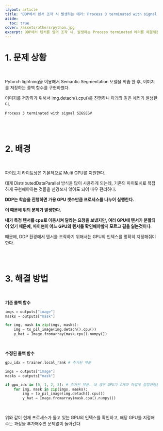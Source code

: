 ```yaml
---
layout: article
title: "DDP에서 텐서 조작 시 발생하는 에러: Process 3 terminated with signal SIGSEGV"
aside:
  toc: true
cover: /assets/others/python.jpg
excerpt: DDP에서 텐서를 임의 조작 시, 발생하는 Process terminated 에러를 해결해봅시다.
---
```


# 1. 문제 상황

<br>

Pytorch lightning을 이용해서 Semantic Segmentation 모델을 학습 한 후, 이미지를 저장하는 콜백 함수를 구현하였다.

이미지를 저장하기 위해서 img.detach().cpu()를 진행하니 아래와 같은 에러가 발생한다.

```bash
Process 3 terminated with signal SIGSEGV
```

<br>

<br>

# 2. 배경

<br>

파이토치 라이트닝은 기본적으로 Multi GPU를 지원한다.

대게 DistributedDataParallel 방식을 많이 사용하게 되는데, 기존의 파이토치로 복잡하게 구현해야하는 것들을 신경쓰지 않아도 되어 매우 편리하다.

**DDP는 학습을 진행하면 가용 GPU 갯수만큼 프로세스를 나누어 실행한다.**

**이 때문에 위의 문제가 발생한다.**

**내가 특정 텐서를 cpu로 이동시켜 달라는 요청을 보냈지만, 여러 GPU에 텐서가 분할되어 있기 때문에, 파이썬이 어느 GPU의 텐서를 확인해야할지 모르고 길을 잃는것이다**.

때문에, DDP 환경에서 텐서를 조작하기 위해서는 GPU의 인덱스를 명확히 지정해줘야한다.

<br>

<br>

# 3. 해결 방법

<br>

**기존 콜백 함수**

```python
imgs = outputs["image"]
masks = outputs["mask"]

for img, mask in zip(imgs, masks):
	img = to_pil_image(img.detach().cpu())
	y_hat = Image.fromarray(mask.cpu().numpy())
```

<br>

**수정된 콜백 함수**

```python
gpu_idx = trainer.local_rank # 추가된 부분 

imgs = outputs["image"]
masks = outputs["mask"]

if gpu_idx in [0, 1, 2, 3]: # 추가된 부분. 내 경우 GPU가 4개라 이렇게 설정하였음
	for img, mask in zip(imgs, masks):
		img = to_pil_image(img.detach().cpu())
		y_hat = Image.fromarray(mask.cpu().numpy())
```

<br>

위와 같이 현재 프로세스가 돌고 있는 GPU의 인덱스를 확인하고, 해당 GPU를 지정해주는 과정을 추가해주면 문제없이 돌아간다.

<br>